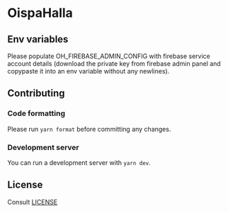 # OispaHalla

## Env variables

Please populate OH_FIREBASE_ADMIN_CONFIG with firebase service account details (download the private key from firebase admin panel and copypaste it into an env variable without any newlines).

## Contributing

### Code formatting

Please run `yarn format` before committing any changes.

### Development server

You can run a development server with `yarn dev`.

## License

Consult [LICENSE](LICENSE)
